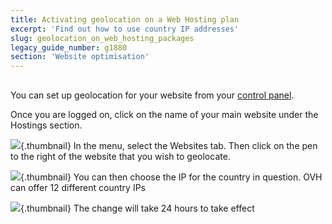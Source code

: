 ```yaml
---
title: Activating geolocation on a Web Hosting plan
excerpt: 'Find out how to use country IP addresses'
slug: geolocation_on_web_hosting_packages
legacy_guide_number: g1880
section: 'Website optimisation'
---
```



## 
You can set up geolocation for your website from your [control panel](https://www.ovh.com/auth/?action=gotomanager&from=https://www.ovh.co.uk/&ovhSubsidiary=GB).

Once you are logged on, click on the name of your main website under the Hostings section.

![](images/img_2792.jpg){.thumbnail}
In the menu, select the Websites tab.
Then click on the pen to the right of the website that you wish to geolocate.

![](images/img_2793.jpg){.thumbnail}
You can then choose the IP for the country in question. 
OVH can offer 12 different country IPs

![](images/img_2794.jpg){.thumbnail}
The change will take 24 hours to take effect

